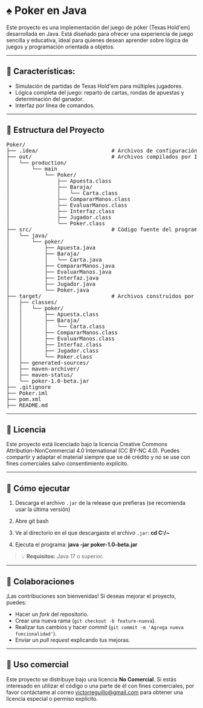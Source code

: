 # ♠️ Poker en Java
Este proyecto es una implementación del juego de póker (Texas Hold'em) desarrollada en Java. Está diseñado para ofrecer una experiencia de juego sencilla y educativa, ideal para quienes desean aprender sobre lógica de juegos y programación orientada a objetos.

---

## 🎯 Características:
- Simulación de partidas de Texas Hold'em para múltiples jugadores.
- Lógica completa del juego: reparto de cartas, rondas de apuestas y determinación del ganador.
- Interfaz por línea de comandos.

---

## 📁 Estructura del Proyecto
<pre>
Poker/
├── .idea/                       # Archivos de configuración de IntelliJ IDEA
├── out/                         # Archivos compilados por IntelliJ
│   └── production/
│       └── main
│           └── Poker/
│               ├── Apuesta.class
│               ├── Baraja/
│               │   └── Carta.class
│               ├── CompararManos.class
│               ├── EvaluarManos.class
│               ├── Interfaz.class
│               ├── Jugador.class
│               └── Poker.class
├── src/                         # Código fuente del programa
│   └── java/
│       └── poker/
│           ├── Apuesta.java
│           ├── Baraja/
│           │   └── Carta.java
│           ├── CompararManos.java
│           ├── EvaluarManos.java
│           ├── Interfaz.java
│           ├── Jugador.java
│           └── Poker.java
├── target/                      # Archivos construidos por Maven
│   ├── classes/
│   │   └── poker/
│   │       ├── Apuesta.class
│   │       ├── Baraja/
│   │       │   └── Carta.class
│   │       ├── CompararManos.class
│   │       ├── EvaluarManos.class
│   │       ├── Interfaz.class
│   │       ├── Jugador.class
│   │       └── Poker.class
│   ├── generated-sources/
│   ├── maven-archiver/
│   ├── maven-status/
│   └── poker-1.0-beta.jar       
├── .gitignore
├── Poker.iml
├── pom.xml                    
├── README.md
</pre>

---

## 📄 Licencia
Este proyecto está licenciado bajo la licencia Creative Commons Attribution-NonCommercial 4.0 International (CC BY-NC 4.0). Puedes compartir y adaptar el material siempre que se dé crédito y no se use con fines comerciales salvo consentimiento explícito.

---

## 🚀 Cómo ejecutar

1. Descarga el archivo `.jar` de la release que prefieras (se recomienda usar la última versión)

2. Abre git bash 

3. Ve al directorio en el que descargaste el archivo `.jar`: **cd C:/~**

4. Ejecuta el programa: **java -jar poker-1.0-beta.jar**

> 💡 **Requisitos:** Java 17 o superior.

---

## 🤝 Colaboraciones

¡Las contribuciones son bienvenidas! Si deseas mejorar el proyecto, puedes:

- Hacer un *fork* del repositorio.
- Crear una nueva rama (`git checkout -b feature-nueva`).
- Realizar tus cambios y hacer *commit* (`git commit -m 'Agrega nueva funcionalidad'`).
- Enviar un *pull request* explicando tus mejoras.

---

## 💼 Uso comercial

Este proyecto se distribuye bajo una licencia **No Comercial**. Si estás interesado en utilizar el código o una parte de él con fines comerciales, por favor contáctame al correo victorreguillo@gmail.com para obtener una licencia especial o permiso explícito.
